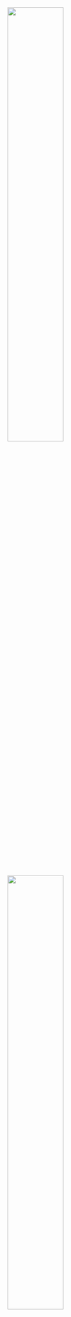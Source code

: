 <div align="center">
<image display=block margin-left=auto margin-right=auto width=50% src="https://github-readme-stats.vercel.app/api?username=kingRichardpt45&count_private=true&show_icons=true&theme=radical"><br>
<image display=block margin-left=auto margin-right=auto width=50% src="https://github-readme-stats.vercel.app/api/top-langs/?username=kingRichardpt45&layout=compact&theme=Radial">
  </div>
